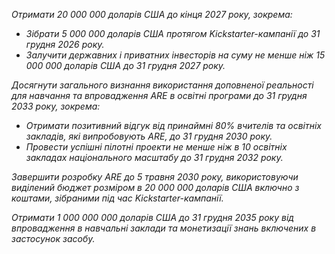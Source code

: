 _Отримати 20 000 000 доларів США до кінця 2027 року, зокрема:_
  - _Зібрати 5 000 000 доларів США протягом Kickstarter-кампанії до 31 грудня 2026 року._
  - _Залучити державних і приватних інвесторів на суму не менше ніж 15 000 000 доларів США до 31 грудня 2027 року._

_Досягнути загального визнання використання доповненої реальності для навчання та впровадження ARE в освітні програми до 31 грудня 2033 року, зокрема:_
  - _Отримати позитивний відгук від принаймні 80% вчителів та освітніх закладів, які випробовують ARE, до 31 грудня 2030 року._
  - _Провести успішні пілотні проекти не менше ніж в 10 освітніх закладах національного масштабу до 31 грудня 2032 року._

 _Завершити розробку ARE до 5 травня 2030 року, використовуючи виділений бюджет розміром в 20 000 000 доларів США включно з коштами, зібраними під час Kickstarter-кампанії._

 _Отримати 1 000 000 000 доларів США до 31 грудня 2035 року від впровадження в навчальні заклади та монетизації знань включених в застосунок засобу._